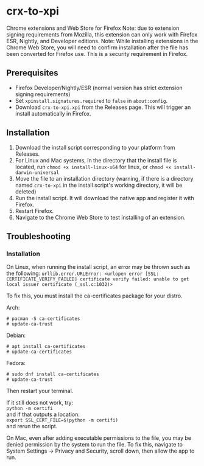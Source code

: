 # crx-to-xpi
Chrome extensions and Web Store for Firefox
Note: due to extension signing requirements from Mozilla, this extension can only work with Firefox ESR, Nightly, and Developer editions.
Note: While installing extensions in the Chrome Web Store, you will need to confirm installation after the file has been converted for Firefox use. This is a security requirement in Firefox.

## Prerequisites
* Firefox Developer/Nightly/ESR (normal version has strict extension signing requirements)
* Set `xpinstall.signatures.required` to `false` in `about:config`.
* Download `crx-to-xpi.xpi` from the Releases page. This will trigger an install automatically in Firefox.

## Installation
1. Download the install script corresponding to your platform from Releases.
2. For Linux and Mac systems, in the directory that the install file is located, run `chmod +x install-linux-x64` for linux, or `chmod +x install-darwin-universal`
3. Move the file to an installation directory (warning, if there is a directory named `crx-to-xpi` in the install script's working directory, it will be deleted)
4. Run the install script. It will download the native app and register it with Firefox.
5. Restart Firefox.
6. Navigate to the Chrome Web Store to test installing of an extension.

## Troubleshooting
### Installation
On Linux, when running the install script, an error may be thrown such as the following:
`urllib.error.URLError: <urlopen error [SSL: CERTIFICATE_VERIFY_FAILED] certificate verify failed: unable to get local issuer certificate (_ssl.c:1032)>`

To fix this, you must install the ca-certificates package for your distro.

Arch:
```
# pacman -S ca-certificates
# update-ca-trust
```

Debian: 
```
# apt install ca-certificates
# update-ca-certificates
```
Fedora: 
```
# sudo dnf install ca-certificates
# update-ca-trust
```

Then restart your terminal.

If it still does not work, try:\
`python -m certifi`\
and if that outputs a location:\
`export SSL_CERT_FILE=$(python -m certifi)`\
and rerun the script.

On Mac, even after adding executable permissions to the file, you may be denied permission by the system to run the file. To fix this, navigate to System Settings -> Privacy and Security, scroll down, then allow the app to run.
